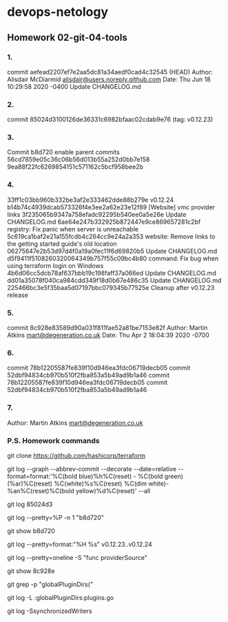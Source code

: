 # devops-netology

## Homework 02-git-04-tools

### 1. 
commit aefead2207ef7e2aa5dc81a34aedf0cad4c32545 (HEAD)
Author: Alisdair McDiarmid <alisdair@users.noreply.github.com>
Date:   Thu Jun 18 10:29:58 2020 -0400
Update CHANGELOG.md

### 2. 
commit 85024d3100126de36331c6982bfaac02cdab9e76 (tag: v0.12.23)

### 3. 
Commit b8d720 enable parent commits 56cd7859e05c36c06b56d013b55a252d0bb7e158 9ea88f22fc6269854151c571162c5bcf958bee2b

### 4. 
33ff1c03bb960b332be3af2e333462dde88b279e v0.12.24
b14b74c4939dcab573326f4e3ee2a62e23e12f89 [Website] vmc provider links
3f235065b9347a758efadc92295b540ee0a5e26e Update CHANGELOG.md
6ae64e247b332925b872447e9ce869657281c2bf registry: Fix panic when server is unreachable
5c619ca1baf2e21a155fcdb4c264cc9e24a2a353 website: Remove links to the getting started guide's old location
06275647e2b53d97d4f0a19a0fec11f6d69820b5 Update CHANGELOG.md
d5f9411f5108260320064349b757f55c09bc4b80 command: Fix bug when using terraform login on Windows
4b6d06cc5dcb78af637bbb19c198faff37a066ed Update CHANGELOG.md
dd01a35078f040ca984cdd349f18d0b67e486c35 Update CHANGELOG.md
225466bc3e5f35baa5d07197bbc079345b77525e Cleanup after v0.12.23 release

### 5.
 commit 8c928e83589d90a031f811fae52a81be7153e82f
Author: Martin Atkins <mart@degeneration.co.uk>
Date:   Thu Apr 2 18:04:39 2020 -0700

### 6. 
commit 78b12205587fe839f10d946ea3fdc06719decb05
commit 52dbf94834cb970b510f2fba853a5b49ad9b1a46
commit 78b12205587fe839f10d946ea3fdc06719decb05
commit 52dbf94834cb970b510f2fba853a5b49ad9b1a46

### 7.
Author: Martin Atkins <mart@degeneration.co.uk>

### P.S. Homework commands

git clone https://github.com/hashicorp/terraform

git log --graph --abbrev-commit --decorate --date=relative --format=format:'%C(bold blue)%h%C(reset) - %C(bold green)(%ar)%C(reset) %C(white)%s%C(reset) %C(dim white)- %an%C(reset)%C(bold yellow)%d%C(reset)' --all

git log 85024d3

git log --pretty=%P -n 1 "b8d720"

git show b8d720

git log --pretty=format:"%H %s" v0.12.23..v0.12.24

git log --pretty=oneline -S "func providerSource"

git show 8c928e

git grep -p "globalPluginDirs("

git log -L :globalPluginDirs:plugins.go

git log -SsynchronizedWriters
